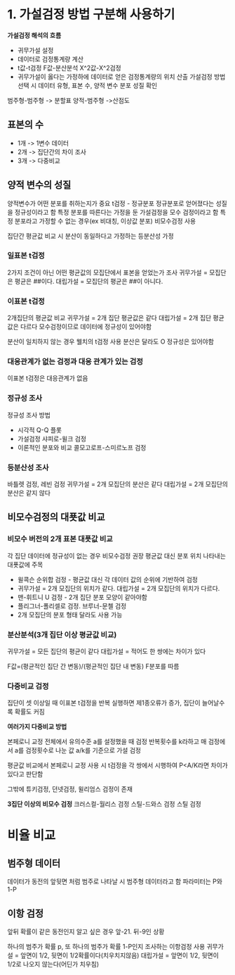 # 1. 가설검정 방법 구분해 사용하기

**가설검정 해석의 흐름**
- 귀무가설 설정
- 데이터로 검정통계량 계산
- t값-t검정 F값-분산분석 X^2값-X^2검정
- 귀무가설이 옳다는 가정하에 데이터로 얻은 검정통계량의 위치 산출
가설검정 방법 선택 시 데이터 유형, 표본 수, 양적 변수 분포 성질 확인

범주형-범주형 -> 분할표
양적-범주형 ->산점도

## 표본의 수 
- 1개 -> 1변수 데이터
- 2개 -> 집단간의 차이 조사
- 3개 -> 다중비교

## 양적 변수의 성질

양적변수가 어떤 분포를 취하는지가 중요
t검정 - 정규분포
정규분포로 얻어졌다는 성질을 정규성이라고 함
특정 분포를 따른다는 가정을 둔 가설검정을 모수 검정이라고 함
특정 분포라고 가정할 수 없는 경우(ex 비대칭, 이상값 분포)
비모수검정 사용

집단간 평균값 비교 시 분산이 동일하다고 가정하는 등분산성 가정


### 일표본 t검정
2가지 조건이 아닌 어떤 평균값의 모집단에서 표본을 얻었는가 조사
귀무가설 = 모집단은 평균은 ##이다.
대립가설 = 모집단의 평균은 ##이 아니다.

### 이표본 t검정
2개집단의 평균값 비교
귀무가설 = 2개 집단 평균값은 같다
대립가설 = 2개 집단 평균값은 다르다
모수검정이므로 데이터에 정규성이 있어야함

분산이 일치하지 않는 경우 웰치의 t검정 사용
분산은 달라도 O 정규성은 있어야함

### 대응관계가 없는 검정과 대응 관계가 있는 검정
이표본 t검정은 대응관계가 없음

### 정규성 조사
정규성 조사 방법
- 시각적  Q-Q 플롯
- 가설검정 샤피로-윌크 검정
- 이론적인 분포와 비교 콜모고로프-스미르노프 검정

### 등분산성 조사
바틀렛 검정, 레빈 검정
귀무가설 = 2개 모집단의 분산은 같다
대립가설 = 2개 모집단의 분산은 같지 않다


## 비모수검정의 대푯값 비교
### 비모수 버전의 2개 표본 대푯값 비교
각 집단 데이터에 정규성이 없는 경우 비모수검정 권장
평균값 대신 분포 위치 나타내는 대푯값에 주목
- 윌콕슨 순위합 검정 - 평균값 대신 각 데이터 값의 순위에 기반하여 검정
- 귀무가설 = 2개 모집단의 위치가 같다. 대립가설 = 2개 모집단의 위치가 다르다.
- 맨-휘트니 U 검정 - 2개 집단 분포 모양이 같아야함
- 플리그너-폴리셀로 검정. 브루너-문첼 검정
- 2개 모집단의 분포 형태 달라도 사용 가능

### 분산분석(3개 집단 이상 평균값 비교)

귀무가설 = 모든 집단의 평균이 같다
대립가설 = 적어도 한 쌍에는 차이가 있다

F값=(평균적인 집단 간 변동)/(평균적인 집단 내 변동)
F분포를 따름

### 다중비교 검정

집단이 셋 이상일 때 이표본 t검정을 반복 실행하면
제1종오류가 증가, 집단이 늘어날수록 확률도 커짐

**여러가지 다중비교 방법**

본페로니 교정
전체에서 유의수준 a를 설정했을 때 검정 반복횟수를 k라하고 
매 검정에서 a를 검정횟수로 나눈 값 a/k를 기준으로 가설 검정

평균값 비교에서 본페로니 교정 사용 시 t검정을 각 쌍에서 시행하여
P<A/K라면 차이가 있다고 판단함

그밖에 튜키검정, 던넷검정, 윌리엄스 검정이 존재

**3집단 이상의 비모수 검정**
크러스컬-월리스 검정
스틸-드와스 검정
스틸 검정

# 비율 비교
## 범주형 데이터
데이터가 동전의 앞뒷면 처럼 범주로 나타날 시 범주형 데이터라고 함
파라미터는 P와 1-P

## 이항 검정
앞뒤 확률이 같은 동전인지 알고 싶은 경우 앞-21. 뒤-9인 상황

하나의 범주가 확률 p, 또 하나의 범주가 확률 1-P인지 조사하는 이항검정 사용
귀무가설 = 앞면이 1/2, 뒷면이 1/2확률이다(치우치지않음)
대립가설 = 앞면이 1/2, 뒷면이 1/2로 나오지 않는다(어딘가 치우침)




                                      
